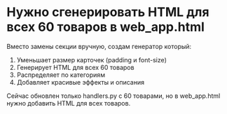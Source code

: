 # Нужно сгенерировать HTML для всех 60 товаров в web_app.html

Вместо замены секции вручную, создам генератор который:
1. Уменьшает размер карточек (padding и font-size)
2. Генерирует HTML для всех 60 товаров
3. Распределяет по категориям
4. Добавляет красивые эффекты и описания

Сейчас обновлен только handlers.py с 60 товарами, но в web_app.html нужно добавить HTML для всех товаров.

